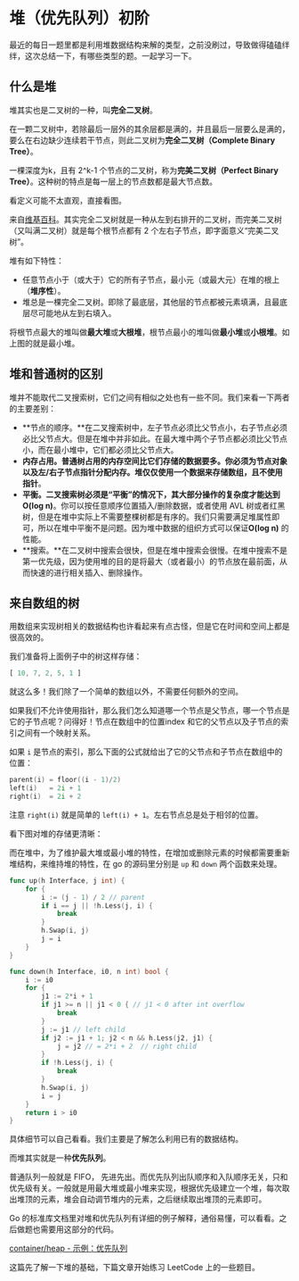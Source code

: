 # 堆（优先队列）初阶

最近的每日一题里都是利用堆数据结构来解的类型，之前没刷过，导致做得磕磕绊绊，这次总结一下，有哪些类型的题。一起学习一下。

## 什么是堆

堆其实也是二叉树的一种，叫**完全二叉树**。

在一颗二叉树中，若除最后一层外的其余层都是满的，并且最后一层要么是满的，要么在右边缺少连续若干节点，则此二叉树为**完全二叉树（Complete Binary Tree）**。

一棵深度为k，且有 2^k-1 个节点的二叉树，称为**完美二叉树（Perfect Binary Tree）**。这种树的特点是每一层上的节点数都是最大节点数。

看定义可能不太直观，直接看图。

来自[维基百科](https://zh.wikipedia.org/wiki/%E4%BA%8C%E5%8F%89%E6%A0%91#%E5%AE%8C%E5%85%A8%E4%BA%8C%E5%8F%89%E6%A0%91)。其实完全二叉树就是一种从左到右排开的二叉树，而完美二叉树（又叫满二叉树）就是每个根节点都有 2 个左右子节点，即字面意义“完美二叉树”。

堆有如下特性：

* 任意节点小于（或大于）它的所有子节点，最小元（或最大元）在堆的根上（**堆序性**）。
* 堆总是一棵完全二叉树。即除了最底层，其他层的节点都被元素填满，且最底层尽可能地从左到右填入。

将根节点最大的堆叫做**最大堆**或**大根堆**，根节点最小的堆叫做**最小堆**或**小根堆**。如上图的就是最小堆。

## 堆和普通树的区别

堆并不能取代二叉搜索树，它们之间有相似之处也有一些不同。我们来看一下两者的主要差别：

* \*\*节点的顺序。\*\*在二叉搜索树中，左子节点必须比父节点小，右子节点必须必比父节点大。但是在堆中并非如此。在最大堆中两个子节点都必须比父节点小，而在最小堆中，它们都必须比父节点大。
* **内存占用。普通树占用的内存空间比它们存储的数据要多。你必须为节点对象以及左/右子节点指针分配内存。堆仅仅使用一个数据来存储数组，且不使用指针**。
* **平衡。二叉搜索树必须是“平衡”的情况下，其大部分操作的复杂度才能达到O(log n)**。你可以按任意顺序位置插入/删除数据，或者使用 AVL 树或者红黑树，但是在堆中实际上不需要整棵树都是有序的。我们只需要满足堆属性即可，所以在堆中平衡不是问题。因为堆中数据的组织方式可以保证**O(log n)** 的性能。
* \*\*搜索。\*\*在二叉树中搜索会很快，但是在堆中搜索会很慢。在堆中搜索不是第一优先级，因为使用堆的目的是将最大（或者最小）的节点放在最前面，从而快速的进行相关插入、删除操作。

## 来自数组的树

用数组来实现树相关的数据结构也许看起来有点古怪，但是它在时间和空间上都是很高效的。

我们准备将上面例子中的树这样存储：

```javascript
[ 10, 7, 2, 5, 1 ]
```

就这么多！我们除了一个简单的数组以外，不需要任何额外的空间。

如果我们不允许使用指针，那么我们怎么知道哪一个节点是父节点，哪一个节点是它的子节点呢？问得好！节点在数组中的位置index 和它的父节点以及子节点的索引之间有一个映射关系。

如果 `i` 是节点的索引，那么下面的公式就给出了它的父节点和子节点在数组中的位置：

```go
parent(i) = floor((i - 1)/2)
left(i)   = 2i + 1
right(i)  = 2i + 2
```

注意 `right(i)` 就是简单的 `left(i) + 1`。左右节点总是处于相邻的位置。

看下图对堆的存储更清晰：

而在堆中，为了维护最大堆或最小堆的特性，在增加或删除元素的时候都需要重新堆结构，来维持堆的特性，在 go 的源码里分别是 `up` 和 `down` 两个函数来处理。

```go
func up(h Interface, j int) {
    for {
        i := (j - 1) / 2 // parent
        if i == j || !h.Less(j, i) {
            break
        }
        h.Swap(i, j)
        j = i
    }
}

func down(h Interface, i0, n int) bool {
    i := i0
    for {
        j1 := 2*i + 1
        if j1 >= n || j1 < 0 { // j1 < 0 after int overflow
            break
        }
        j := j1 // left child
        if j2 := j1 + 1; j2 < n && h.Less(j2, j1) {
            j = j2 // = 2*i + 2  // right child
        }
        if !h.Less(j, i) {
            break
        }
        h.Swap(i, j)
        i = j
    }
    return i > i0
}
```

具体细节可以自己看看。我们主要是了解怎么利用已有的数据结构。

而堆其实就是一种**优先队列**。

普通队列一般就是 FIFO， 先进先出。而优先队列出队顺序和入队顺序无关，只和优先级有关。一般就是用最大堆或最小堆来实现，根据优先级建立一个堆，每次取出堆顶的元素，堆会自动调节堆内的元素，之后继续取出堆顶的元素即可。

Go 的标准库文档里对堆和优先队列有详细的例子解释，通俗易懂，可以看看。之后做题也需要用这部分的代码。

[container/heap - 示例：优先队列](http://cngolib.com/container-heap.html)

这篇先了解一下堆的基础，下篇文章开始练习 LeetCode 上的一些题目。
